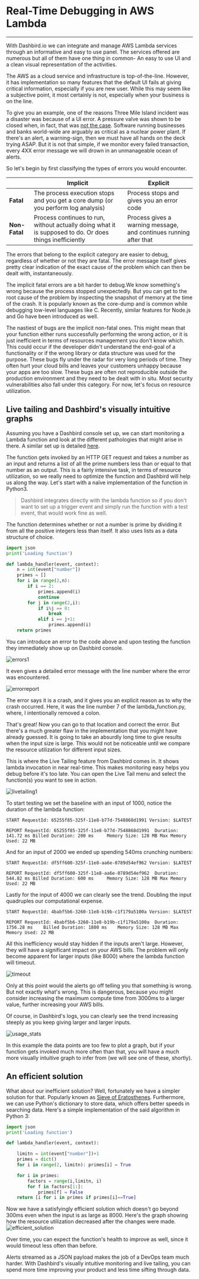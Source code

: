 # Real-Time Debugging in AWS Lambda
___
With Dashbird.io we can integrate and manage AWS Lambda services through an informative and easy to use panel. The services offered are numerous but all of them have one thing in common- An easy to use UI and a clean visual representation of the activities.

The AWS as a cloud service and infrastructure is top-of-the-line. However, it has implementation so many features that the default UI fails at giving critical information, especially if you are new user. While this may seem like a subjective point, it most certainly is not, especially when your business is on the line.

To give you an example, one of the reasons Three Mile Island incident was a disaster was because of a UI error. A pressure valve was shown to be closed when, in fact, that was [not the case](https://en.wikipedia.org/wiki/Three_Mile_Island_accident#Confusion_over_valve_status). Software running businesses and banks world-wide are arguably as critical as a nuclear power plant. If there's an alert, a warning-sign, then we must have all hands on the deck trying ASAP. But it is not that simple, if we monitor every failed transaction, every 4XX error message we will drown in an unmanageable ocean of alerts.

So let's begin by first classifying the types of errors you would encounter.

|                 |                                Implicit                                         |                       Explicit                    |
| --------------- | ------------------------------------------------------------------------------- | ------------------------------------------------- |
| **Fatal**       |The process execution stops and you get a core dump (or you perform log analysis)| Process stops and gives you an error code         |
| **Non-Fatal**   |Process continues to run, without actually doing what it is supposed to do. Or does things inefficiently | Process gives a warning message, and continues running after that|
The errors that belong to the explicit category are easier to debug, regardless of whether or not they are fatal. The error message itself gives pretty clear indication of the exact cause of the problem which can then be dealt with, instantaneously.

The implicit fatal errors are a bit harder to debug.We know something's wrong because the process stopped unexpectedly. But you can get to the root cause of the problem by inspecting the snapshot of memory at the time of the crash. It is popularly known as the core-dump and is common while debugging low-level languages like C. Recently, similar features for Node.js and Go have been introduced as well.

The nastiest of bugs are the implicit non-fatal ones. This might mean that your function either runs successfully performing the wrong action, or it is just inefficient in terms of resources management you don't know which. This could occur if the developer didn't understand the end-goal of a functionality or if the wrong library or data structure was used for the purpose. These bugs fly under the radar for very long periods of time. They often hurt your cloud bills and leaves your customers unhappy because your apps are too slow. These bugs are often not reproducible outside the production environment and they need to be dealt with in situ. Most security vulnerabilities also fall under this category. For now, let's focus on resource utilization.

## Live tailing and Dashbird's visually intuitive graphs

Assuming you have a Dashbird console set up, we can start monitoring a Lambda function and look at the different pathologies that might arise in there. A similar set up is detailed [here](https://dashbird.io/blog/aws-lambda-overview-for-dummies/).

The function gets invoked by an HTTP GET request and takes a number as an input and returns a list of all the prime numbers less than or equal to that number as an output.
This is a fairly intensive task, in terms of resource utilization, so we really need to optimize the function and Dashbird will help us along the way. Let's start with a naïve implementation of the function in Python3.

>Dashbird integrates directly with the lambda function so if you don't want to set up a trigger event and simply run the function with a test event, that would work fine as well.

The function determines whether or not a number is prime by dividing it from all the positive integers less than itself. It also uses lists as a data structure of choice.

```python
import json
print('Loading function')

def lambda_handler(event, context):
    n = int(event["number"])
    primes = []
    for i in range(2,n):
        if i == 2:
            primes.append(i)
            continue
        for j in range(2,i):
            if i%j == 0:
                break
            elif i == j+1:
                primes.append(i)
    return primes
```

You can introduce an error to the code above and upon testing the function they immediately show up on Dashbird console.

![errors1](https://user-images.githubusercontent.com/11016565/38022853-510d23fa-329e-11e8-866f-fd274d04b179.PNG)

It even gives a detailed error message with the line number where the error was encountered.

![errorreport](https://user-images.githubusercontent.com/11016565/38022852-50d53972-329e-11e8-89a2-dec0664eed53.PNG)

The error says it is a crash, and it gives you an explicit reason as to why the crash occurred. Here, it was the line number 7 of the lambda_function.py, where, I intentionally removed a colon.

That's great! Now you can go to that location and correct the error. But there's a much greater flaw in the implementation that you might have already guessed. It is going to take an absurdly long time to give results when the input size is large. This would not be noticeable until we compare the resource utilization for different input sizes.

This is where the Live Tailing feature from Dashbird comes in. It shows lambda invocation in near real-time. This makes monitoring easy helps you debug before it's too late.
You can open the Live Tail menu and select the function(s) you want to see in action.

![livetailing1](https://user-images.githubusercontent.com/11016565/38022854-5148aea2-329e-11e8-8df2-89e9d7f1b9e6.PNG)

To start testing we set the baseline with an input of 1000, notice the duration of the lambda function:
```
START RequestId: 65255f85-325f-11e8-b77d-7548868d1991 Version: $LATEST

REPORT RequestId: 65255f85-325f-11e8-b77d-7548868d1991	Duration: 141.72 ms	Billed Duration: 200 ms 	Memory Size: 128 MB	Max Memory Used: 22 MB
```

And for an input of 2000 we ended up spending 540ms crunching numbers:
```
START RequestId: df5ff600-325f-11e8-aa6e-0789d54ef962 Version: $LATEST

REPORT RequestId: df5ff600-325f-11e8-aa6e-0789d54ef962	Duration: 544.82 ms	Billed Duration: 600 ms 	Memory Size: 128 MB	Max Memory Used: 22 MB
```
Lastly for the input of 4000 we can clearly see the trend. Doubling the input quadruples our computational expense.

```
START RequestId: 4babf5b6-3260-11e8-b19b-c1f179a5100a Version: $LATEST

REPORT RequestId: 4babf5b6-3260-11e8-b19b-c1f179a5100a	Duration: 1756.28 ms	Billed Duration: 1800 ms 	Memory Size: 128 MB	Max Memory Used: 22 MB	 
```

All this inefficiency would stay hidden if the inputs aren't large. However, they will have a significant impact on your AWS bills. The problem will only become apparent for larger inputs (like 8000) where the lambda function will timeout.

![timeout](https://user-images.githubusercontent.com/11016565/38022855-517f6208-329e-11e8-9306-ab0c5e83da26.PNG)

Only at this point would the alerts go off telling you that something is wrong. But not exactly what's wrong. This is dangerous, because you might consider increasing the maximum compute time from 3000ms to a larger value, further increasing your AWS bills.

Of course, in Dashbird's logs, you can clearly see the trend increasing steeply as you keep giving larger and larger inputs.

![usage_stats](https://user-images.githubusercontent.com/11016565/38022856-51b398d4-329e-11e8-8106-16ad7f46c59f.PNG)

In this example the data points are too few to plot a graph, but if your function gets invoked much more often than that, you will have a much more visually intuitive graph to infer from (we will see one of these, shortly).

## An efficient solution
What about our inefficient solution? Well, fortunately we have a simpler solution for that. Popularly known as [Sieve of Eratosthenes](https://en.wikipedia.org/wiki/Sieve_of_Eratosthenes). Furthermore, we can use Python's dictionary to store data, which offers better speeds in searching data. Here's a simple implementation of the said algorithm in Python 3:

```python
import json
print('Loading function')

def lambda_handler(event, context):

    limitn = int(event["number"])+1
    primes = dict()
    for i in range(2, limitn): primes[i] = True

    for i in primes:
        factors = range(i,limitn, i)
        for f in factors[1:]:
            primes[f] = False
    return [i for i in primes if primes[i]==True]
```
Now we have a satisfyingly efficient solution which doesn't go beyond 300ms even when the input is as large as 8000. Here's the graph showing how the resource utilization decreased after the changes were made.
![efficient_solution](https://user-images.githubusercontent.com/11016565/38022851-508f202c-329e-11e8-874c-7c2b68fa30d2.PNG)

Over time, you can expect the function's health to improve as well, since it would timeout less often than before.

Alerts streamed as a JSON payload makes the job of a DevOps team much harder. With Dashbird's visually intuitive monitoring and live tailing, you can spend more time improving your product and less time sifting through data.
